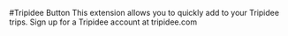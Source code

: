 #Tripidee Button
This extension allows you to quickly add to your Tripidee trips. Sign up for a Tripidee account at tripidee.com